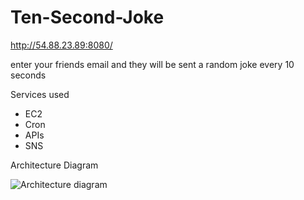 # Ten-Second-Joke

http://54.88.23.89:8080/

enter your friends email and they will be sent a random joke every 10 seconds

Services used
- EC2
- Cron
- APIs
- SNS

Architecture Diagram

![Architecture diagram](https://user-images.githubusercontent.com/91676824/205727593-a8f3f925-f0a8-4314-8c0a-e63e9e5f4fdb.jpg)
